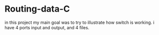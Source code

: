 # Routing-data-C

in this project my main goal was to try to illustrate how switch is working. i have 4 ports input and output, and 4 files.
